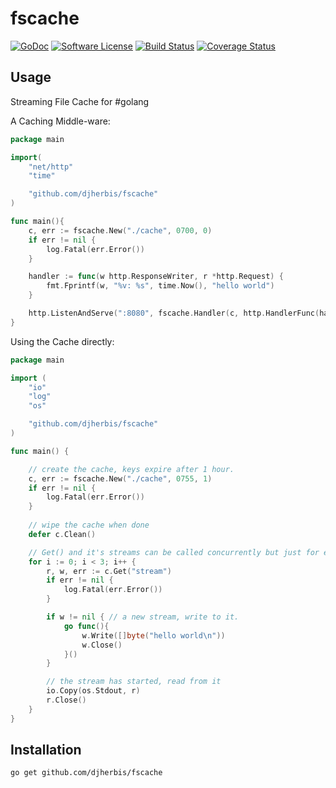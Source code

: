 fscache 
==========

[![GoDoc](https://godoc.org/github.com/djherbis/fscache?status.svg)](https://godoc.org/github.com/djherbis/fscache)
[![Software License](https://img.shields.io/badge/license-MIT-brightgreen.svg)](LICENSE.txt)
[![Build Status](https://travis-ci.org/djherbis/fscache.svg?branch=master)](https://travis-ci.org/djherbis/fscache)
[![Coverage Status](https://coveralls.io/repos/djherbis/fscache/badge.svg?branch=master)](https://coveralls.io/r/djherbis/fscache?branch=master)

Usage
------------
Streaming File Cache for #golang

A Caching Middle-ware:

```go
package main

import(
	"net/http"
	"time"

	"github.com/djherbis/fscache"
)

func main(){
	c, err := fscache.New("./cache", 0700, 0)
	if err != nil {
		log.Fatal(err.Error())
	}

	handler := func(w http.ResponseWriter, r *http.Request) {
		fmt.Fprintf(w, "%v: %s", time.Now(), "hello world")
	}

	http.ListenAndServe(":8080", fscache.Handler(c, http.HandlerFunc(handler)))
}
```

Using the Cache directly:

```go
package main

import (
	"io"
	"log"
	"os"

	"github.com/djherbis/fscache"
)

func main() {

	// create the cache, keys expire after 1 hour.
	c, err := fscache.New("./cache", 0755, 1)
	if err != nil {
		log.Fatal(err.Error())
	}
	
	// wipe the cache when done
	defer c.Clean()

	// Get() and it's streams can be called concurrently but just for example:
	for i := 0; i < 3; i++ {
		r, w, err := c.Get("stream")
		if err != nil {
			log.Fatal(err.Error())
		}

		if w != nil { // a new stream, write to it.
			go func(){
				w.Write([]byte("hello world\n"))
				w.Close()
			}()
		}

		// the stream has started, read from it
		io.Copy(os.Stdout, r)
		r.Close()
	}
}
```

Installation
------------
```sh
go get github.com/djherbis/fscache
```
